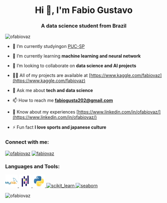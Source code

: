 <h1 align="center">Hi 👋, I'm Fabio Gustavo</h1>
<h3 align="center">A data science student from Brazil</h3>

<p align="left"> <img src="https://komarev.com/ghpvc/?username=ofabiovaz&label=Profile%20views&color=0e75b6&style=flat" alt="ofabiovaz" /> </p>

- 🔭 I’m currently studyingon [PUC-SP](https://www.pucsp.br/graduacao/ciencia-de-dados-e-inteligencia-artificial)

- 🌱 I’m currently learning **machine learning and neural network**

- 👯 I’m looking to collaborate on **data science and AI projects**

- 👨‍💻 All of my projects are available at [https://www.kaggle.com/fabiovaz](https://www.kaggle.com/fabiovaz)

- 💬 Ask me about **tech and data science**

- 📫 How to reach me **fabiogusta202@gmail.com**

- 📄 Know about my experiences [https://www.linkedin.com/in/ofabiovaz/](https://www.linkedin.com/in/ofabiovaz/)

- ⚡ Fun fact **I love sports and japanese culture**

<h3 align="left">Connect with me:</h3>
<p align="left">
<a href="https://linkedin.com/in/ofabiovaz" target="blank"><img align="center" src="https://raw.githubusercontent.com/rahuldkjain/github-profile-readme-generator/master/src/images/icons/Social/linked-in-alt.svg" alt="ofabiovaz" height="30" width="40" /></a>
<a href="https://kaggle.com/fabiovaz" target="blank"><img align="center" src="https://raw.githubusercontent.com/rahuldkjain/github-profile-readme-generator/master/src/images/icons/Social/kaggle.svg" alt="fabiovaz" height="30" width="40" /></a>
</p>

<h3 align="left">Languages and Tools:</h3>
<p align="left"> <a href="https://www.mysql.com/" target="_blank" rel="noreferrer"> <img src="https://raw.githubusercontent.com/devicons/devicon/master/icons/mysql/mysql-original-wordmark.svg" alt="mysql" width="40" height="40"/> </a> <a href="https://pandas.pydata.org/" target="_blank" rel="noreferrer"> <img src="https://raw.githubusercontent.com/devicons/devicon/2ae2a900d2f041da66e950e4d48052658d850630/icons/pandas/pandas-original.svg" alt="pandas" width="40" height="40"/> </a> <a href="https://www.python.org" target="_blank" rel="noreferrer"> <img src="https://raw.githubusercontent.com/devicons/devicon/master/icons/python/python-original.svg" alt="python" width="40" height="40"/> </a> <a href="https://scikit-learn.org/" target="_blank" rel="noreferrer"> <img src="https://upload.wikimedia.org/wikipedia/commons/0/05/Scikit_learn_logo_small.svg" alt="scikit_learn" width="40" height="40"/> </a> <a href="https://seaborn.pydata.org/" target="_blank" rel="noreferrer"> <img src="https://seaborn.pydata.org/_images/logo-mark-lightbg.svg" alt="seaborn" width="40" height="40"/> </a> </p>

<p><img align="center" src="https://github-readme-stats.vercel.app/api/top-langs?username=ofabiovaz&show_icons=true&locale=en&layout=compact" alt="ofabiovaz" /></p>

